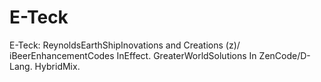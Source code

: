 E-Teck
======

E-Teck: ReynoldsEarthShipInovations and Creations (z)/ iBeerEnhancementCodes InEffect. GreaterWorldSolutions In ZenCode/D-Lang. HybridMix. 
